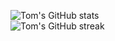![Tom's GitHub stats](https://github-readme-stats.vercel.app/api?username=3ph&theme=dark&icon_color=57A6FF&title_color=2DA042&count_private=true&show_icons=true&include_all_commits=true)  
![Tom's GitHub streak](https://github-readme-streak-stats.herokuapp.com/?user=3ph&show_icons=true&include_all_commits=true&theme=dracula&count_private=true&fire=57A6FF&ring=2DA042&sideLabels=2DA042&sideNums=52a7ff&background=151515)

